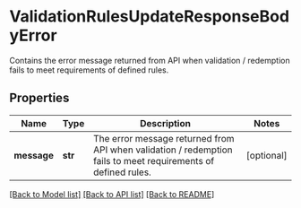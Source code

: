 # ValidationRulesUpdateResponseBodyError

Contains the error message returned from API when validation / redemption fails to meet requirements of defined rules.

## Properties

Name | Type | Description | Notes
------------ | ------------- | ------------- | -------------
**message** | **str** | The error message returned from API when validation / redemption fails to meet requirements of defined rules. | [optional] 

[[Back to Model list]](../README.md#documentation-for-models) [[Back to API list]](../README.md#documentation-for-api-endpoints) [[Back to README]](../README.md)


